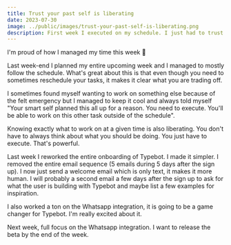 ```yaml
---
title: Trust your past self is liberating
date: 2023-07-30
image: ../public/images/trust-your-past-self-is-liberating.png
description: First week I executed on my schedule. I just had to trust my past self. It's liberating.
---
```


I'm proud of how I managed my time this week 🙌

Last week-end I planned my entire upcoming week and I managed to mostly follow the schedule. What's great about this is that even though you need to sometimes reschedule your tasks, it makes it clear what you are trading off.

I sometimes found myself wanting to work on something else because of the felt emergency but I managed to keep it cool and always told myself "Your smart self planned this all up for a reason. You need to execute. You'll be able to work on this other task outside of the schedule".

Knowing exactly what to work on at a given time is also liberating. You don't have to always think about what you should be doing. You just have to execute. That's powerful.

Last week I reworked the entire onboarding of Typebot. I made it simpler. I removed the entire email sequence (5 emails during 5 days after the sign up). I now just send a welcome email which is only text, it makes it more human. I will probably a second email a few days after the sign up to ask for what the user is building with Typebot and maybe list a few examples for inspiration.

I also worked a ton on the Whatsapp integration, it is going to be a game changer for Typebot. I'm really excited about it.

Next week, full focus on the Whatsapp integration. I want to release the beta by the end of the week.
